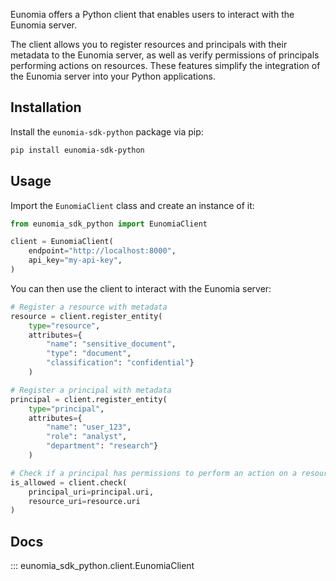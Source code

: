 Eunomia offers a Python client that enables users to interact with the Eunomia server.

The client allows you to register resources and principals with their metadata to the Eunomia server, as well as verify permissions of principals performing actions on resources. These features simplify the integration of the Eunomia server into your Python applications.

## Installation

Install the `eunomia-sdk-python` package via pip:

```bash
pip install eunomia-sdk-python
```

## Usage

Import the `EunomiaClient` class and create an instance of it:

```python
from eunomia_sdk_python import EunomiaClient

client = EunomiaClient(
    endpoint="http://localhost:8000",
    api_key="my-api-key",
)
```

You can then use the client to interact with the Eunomia server:

```python
# Register a resource with metadata
resource = client.register_entity(
    type="resource",
    attributes={
        "name": "sensitive_document",
        "type": "document",
        "classification": "confidential"}
    )

# Register a principal with metadata
principal = client.register_entity(
    type="principal",
    attributes={
        "name": "user_123",
        "role": "analyst",
        "department": "research"}
    )

# Check if a principal has permissions to perform an action on a resource
is_allowed = client.check(
    principal_uri=principal.uri,
    resource_uri=resource.uri
)
```

## Docs

::: eunomia_sdk_python.client.EunomiaClient
